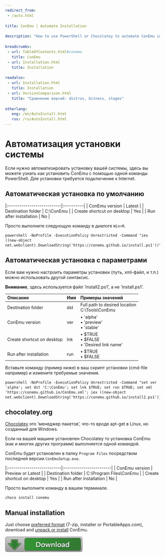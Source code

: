 ```yaml
---
redirect_from:
 - /auto.html

title: ConEmu | Automate Installation

description: "How to use PowerShell or Chocolatey to automate ConEmu installation."

breadcrumbs:
 - url: TableOfContents.html#conemu
   title: ConEmu
 - url: Installation.html
   title: Installation

readalso:
 - url: Installation.html
   title: Installation
 - url: VersionComparison.html
   title: "Сравнение версий: distros, bitness, stages"

otherlang:
   eng: /en/AutoInstall.html
   rus: /ru/AutoInstall.html
---
```


# Автоматизация установки системы
Если нужно автоматизировать установку вашей системы,
здесь вы можете узнать как установить ConEmu с помощью одной команды PowerShell.
Для установки требуется подключение к Internet.


<!-- ******************************* -->
<h2 id="default"> Автоматическая установка по умолчанию </h2>

|:---------------------------|:----------|
| ConEmu version             | Latest    |
| Destination folder         | C:\ConEmu |
| Create shortcut on desktop | Yes       |
| Run after installation     | No        |

Просто выполните следующую команду в диалоге `Win+R`.

~~~
powershell -NoProfile -ExecutionPolicy Unrestricted -Command "iex ((new-object net.webclient).DownloadString('https://conemu.github.io/install.ps1'))"
~~~



<!-- ******************************* -->
<h2 id="params"> Автоматическая установка с параметрами </h2>

Если вам нужно настроить параметры установки (путь, xml-файл, и т.п.)
можно использовать другой синтаксис.

**Внимание**, здесь используется файл ‘install2.ps1’, а не ‘install.ps1’.

| Описание | Имя | Примеры значений |
|:---|:---|:---|
| Destination folder | dst | Full path to desired location <br/> C:\Tools\ConEmu |
| ConEmu version | ver | • 'alpha' <br/> • 'preview' <br/> • 'stable' |
| Create shortcut on desktop | lnk | • $TRUE <br/> • $FALSE <br/> • 'Desired link name' |
| Run after installation | run | • $TRUE <br/> • $FALSE |

Вставьте команду (пример ниже) в ваш скрипт установки
(cmd-file например) и измените требуемые значения.

~~~
powershell -NoProfile -ExecutionPolicy Unrestricted -Command "set ver 'alpha'; set dst 'C:\ConEmu'; set lnk $TRUE; set run $TRUE; set xml 'https://conemu.github.io/ConEmu.xml'; iex ((new-object net.webclient).DownloadString('https://conemu.github.io/install2.ps1'))"
~~~


<!-- ******************************* -->
<h2 id="cinst"> chocolatey.org </h2>

[Chocolatey](https://chocolatey.org/) это ‘менеджер пакетов’,
что-то вроде apt-get в Linux, но созданный для Windows.

Если на вашей машине установлен Chocolatey то установка
ConEmu (как и многих других программ) выполняется одной командой.

ConEmu будет установлен в папку `Program Files` посредством
последней версии `ConEmuSetup.exe`.

|:---------------------------|:------------------------|
| ConEmu version             | Preview or Latest       |
| Destination folder         | C:\Program Files\ConEmu |
| Create shortcut on desktop | Yes                     |
| Run after installation     | No                      |

Просто выполните команду в вашем терминале.

~~~
choco install conemu
~~~



<!-- ******************************* -->
<h2 id="manual">Manual installation</h2>

Just choose [preferred format](VersionComparison.html)
(7-zip, installer or PortableApps.com),
download and [unpack or install](Installation.html) ConEmu.

<a href="/en/Downloads.html"><img src="/img/Downloads.png" alt="Download mirrors" title="Choose ConEmu download mirrors" /></a>
